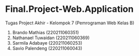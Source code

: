 # Final.Project-Web.Application
Tugas Project Akhir - Kelompok 7 (Pemrograman Web Kelas B)
1. Brando Mathias (220211060351)
2. Nathanael Tuwaidan (220211060369)
3. Sarmila Adabaye (220211060253)
4. Savio Palendeng (220211060043)
